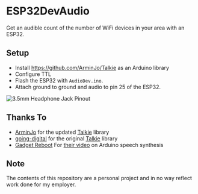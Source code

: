 # ESP32DevAudio
Get an audible count of the number of WiFi devices in your area with an ESP32.

## Setup
- Install https://github.com/ArminJo/Talkie as an Arduino library
- Configure TTL
- Flash the ESP32 with `AudioDev.ino`.
- Attach ground to ground and audio to pin 25 of the ESP32.

![3.5mm Headphone Jack Pinout](https://user-images.githubusercontent.com/66680985/163718368-cdb3b0c9-fcf4-48a0-95c6-a09318a9a510.png)

## Thanks To
 - [ArminJo](https://github.com/ArminJo) for the updated [Talkie](https://github.com/ArminJo/Talkie) library
 - [going-digital](https://github.com/going-digital) for the original [Talkie](https://github.com/going-digital/Talkie) library
 - [Gadget Reboot](https://www.youtube.com/c/GadgetReboot) For [their video](https://www.youtube.com/watch?v=O_yl5kcRO5w) on Arduino speech synthesis 

## Note
The contents of this repository are a personal project and in no way reflect work done for my employer.
